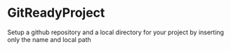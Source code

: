 # GitReadyProject
Setup a github repository and a local directory for your project by inserting only the name and local path
